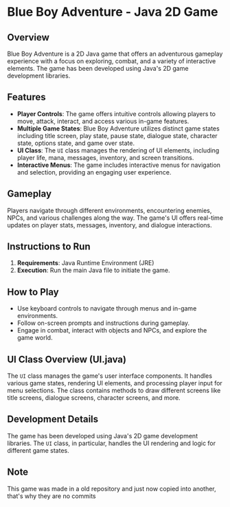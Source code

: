 # Blue Boy Adventure - Java 2D Game

## Overview
Blue Boy Adventure is a 2D Java game that offers an adventurous gameplay experience with a focus on exploring, combat, and a variety of interactive elements. The game has been developed using Java's 2D game development libraries.

## Features
- **Player Controls**: The game offers intuitive controls allowing players to move, attack, interact, and access various in-game features.
- **Multiple Game States**: Blue Boy Adventure utilizes distinct game states including title screen, play state, pause state, dialogue state, character state, options state, and game over state.
- **UI Class**: The `UI` class manages the rendering of UI elements, including player life, mana, messages, inventory, and screen transitions.
- **Interactive Menus**: The game includes interactive menus for navigation and selection, providing an engaging user experience.

## Gameplay
Players navigate through different environments, encountering enemies, NPCs, and various challenges along the way. The game's UI offers real-time updates on player stats, messages, inventory, and dialogue interactions.

## Instructions to Run
1. **Requirements**: Java Runtime Environment (JRE)
2. **Execution**: Run the main Java file to initiate the game.

## How to Play
- Use keyboard controls to navigate through menus and in-game environments.
- Follow on-screen prompts and instructions during gameplay.
- Engage in combat, interact with objects and NPCs, and explore the game world.

## UI Class Overview (UI.java)
The `UI` class manages the game's user interface components. It handles various game states, rendering UI elements, and processing player input for menu selections. The class contains methods to draw different screens like title screens, dialogue screens, character screens, and more.

## Development Details
The game has been developed using Java's 2D game development libraries. The `UI` class, in particular, handles the UI rendering and logic for different game states.

## Note
This game was made in a old repository and just now copied into another, that's why they are no commits
